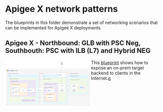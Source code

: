# Apigee X network patterns

The blueprints in this folder demonstrate a set of networking scenarios that can be implemented for Apigee X deployments.

## Apigee X - Northbound: GLB with PSC Neg, Southbouth: PSC with ILB (L7) and Hybrid NEG
<a href="./nb-glb-psc-neg-sb-psc-ilbl7-hybrid-neg" title="Apigee X - Northbound: GLB with PSC Neg, Southbouth: PSC with ILB (L7) and Hybrid NEG"><img src="./nb-glb-psc-neg-sb-psc-ilbl7-hybrid-neg/diagram.png" align="left" width="280px"></a>This [blueprint](./nb-glb-psc-neg-sb-psc-ilbl7-hybrid-neg/) shows how to expose an on-prem target backend to clients in the Internet.g